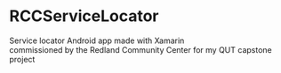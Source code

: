 # RCCServiceLocator
Service locator Android app made with Xamarin\
commissioned by the Redland Community Center for my QUT capstone project
